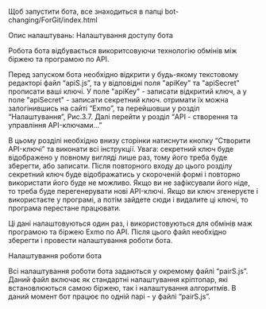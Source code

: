 Щоб запустити бота, все знаходиться в папці bot-changing/ForGit/index.html

Опис налаштувань:
Налаштування доступу бота

Робота бота відбувається викоритсовуючи технологію обмінів між біржею та програмою по API.

Перед запуском бота необхідно відкрити у будь-якому текстовому редакторі файл “apiS.js”, та у відповідні поля "apiKey" та "apiSecret" прописати ваші ключі. У поле "apiKey" - записати відкритий ключ, а у поле "apiSecret" - записати секретний ключ. отримати їх можна залогінившись на сайті “Exmo”, та перейшовши у розділ “Налаштування”, Рис.3.7. Далі перейти у розділ “API - створення та управління API-ключами…”

В цьому розділі необхідно внизу сторінки натиснути кнопку “Створити API-ключі” та виконати всі інструкції. Увага: секретний ключ буде відображено у повному вигляді лише раз, тому його треба буде зберегти, або записати. Після повторного входу до цього розділу секретний ключ буде відображатись у скороченій формі і повторно використати його буде не можливо. Якщо ви не зафіксували його ніде, то треба буде перегенерувати нові API-ключі. Якщо ви ключ згенеруєте і використаєте у програмі, а потім зайдете сюди і видалите ці ключі, то програма перестане працювати.

Ці дані налаштовуються один раз, і використовуються для обмінів маж програмою та біржею Exmo по API.
Після цього файл необхідно зберегти і провести налаштування роботи бота.

Налаштування роботи бота

Всі налаштування роботи бота задаються у окремому файлі “pairS.js”. Даний файл включає як стандартні налаштування кріптопар, які встановлюються самою біржею, так і налаштування алгоритмів. В даний момент бот працює по одній парі - у файлі “pairS.js”.